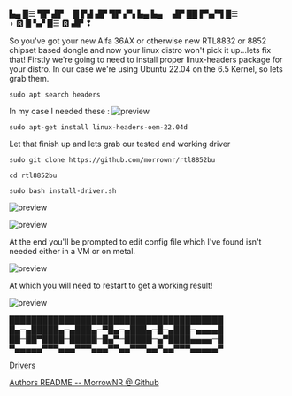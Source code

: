 
▙▄ █☰ ▜▛ ▟▛  █ ▛▟ ▟▛ ▜▛ ▞▚ ▙▄ ▙▄  ▟▛ ██ ▛▚▞▜ █☰  ◗ 🆁 █ ▚▞ █☰ 🆁 ▟▛ ❢ 


So you've got your new Alfa 36AX or otherwise new RTL8832 or 8852 chipset based dongle and now your linux distro won't pick it up...lets fix that!
Firstly we're going to need to install proper linux-headers package for your distro.  In our case we're using Ubuntu 22.04 on the 6.5 Kernel, so lets grab them.


```sudo apt search headers```

In my case I needed these :
![preview](img/headers.png) 

```sudo apt-get install linux-headers-oem-22.04d```

Let that finish up and lets grab our tested and working driver

```sudo git clone https://github.com/morrownr/rtl8852bu```

```cd rtl8852bu```

```sudo bash install-driver.sh```

![preview](img/drivers.png)

![preview](img/install.png)

At the end you'll be prompted to edit config file which I've found isn't needed either in a VM or on metal.

![preview](img/dkms.png)

At which you will need to restart to get a working result!

![preview](img/finish.png)



███████████████████████████████████████
█▄─▄█████▄─▄███▄─▀█▄─▄███▄─█─▄███─▄▄▄▄█
██─██▀████─█████─█▄▀─█████─▄▀████▄▄▄▄─█
▀▄▄▄▄▄▀▀▀▄▄▄▀▀▀▄▄▄▀▀▄▄▀▀▀▄▄▀▄▄▀▀▀▄▄▄▄▄▀

[Drivers](https://github.com/morrownr/rtl8852bu)

[Authors README -- MorrowNR @ Github](https://github.com/morrownr/rtl8852bu/blob/1.19.3/README.md)
